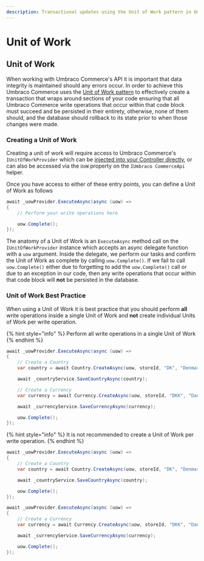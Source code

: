 ```yaml
---
description: Transactional updates using the Unit of Work pattern in Umbraco Commerce.
---
```


# Unit of Work

## Unit of Work

When working with Umbraco Commerce's API it is important that data integrity is maintained should any errors occur. In order to achieve this Umbraco Commerce uses the [Unit of Work pattern](https://www.martinfowler.com/eaaCatalog/unitOfWork.html) to effectively create a transaction that wraps around sections of your code ensuring that all Umbraco Commerce write operations that occur within that code block must succeed and be persisted in their entirety, otherwise, none of them should, and the database should rollback to its state prior to when those changes were made.

### Creating a Unit of Work

Creating a unit of work will require access to Umbraco Commerce's `IUnitOfWorkProvider` which can be [injected into your Controller directly](dependency-injection.md), or can also be accessed via the `UoW` property on the `IUmbraco CommerceApi` helper.

Once you have access to either of these entry points, you can define a Unit of Work as follows

```csharp
await _uowProvider.ExecuteAsync(async (uow) =>
{
    // Perform your write operations here

    uow.Complete();
});

```

The anatomy of a Unit of Work is an `ExecuteAsync` method call on the `IUnitOfWorkProvider` instance which accepts an async delegate function with a `uow` argument. Inside the delegate, we perform our tasks and confirm the Unit of Work as complete by calling `uow.Complete()`. If we fail to call `uow.Complete()` either due to forgetting to add the `uow.Complete()` call or due to an exception in our code, then any write operations that occur within that code block will **not** be persisted in the database.

### Unit of Work Best Practice

When using a Unit of Work it is best practice that you should perform **all** write operations inside a single Unit of Work and **not** create individual Units of Work per write operation.

{% hint style="info" %}
Perform all write operations in a single Unit of Work
{% endhint %}

```csharp
await _uowProvider.ExecuteAsync(async (uow) =>
{
    // Create a Country
    var country = await Country.CreateAsync(uow, storeId, "DK", "Denmark");

    await _countryService.SaveCountryAsync(country);

    // Create a Currency
    var currency = await Currency.CreateAsync(uow, storeId, "DKK", "Danish Kroner", "da-DK");

    await _currencyService.SaveCurrencyAsync(currency);

    uow.Complete();
});
```

{% hint style="info" %}
It is not recommended to create a Unit of Work per write operation.
{% endhint %}

```csharp
await _uowProvider.ExecuteAsync(async (uow) =>
{
    // Create a Country
    var country = await Country.CreateAsync(uow, storeId, "DK", "Denmark");

    await _countryService.SaveCountryAsync(country);

    uow.Complete();
});

await _uowProvider.ExecuteAsync(async (uow) =>
{
    // Create a Currency
    var currency = await Currency.CreateAsync(uow, storeId, "DKK", "Danish Kroner", "da-DK");

    await _currencyService.SaveCurrencyAsync(currency);

    uow.Complete();
});
```

